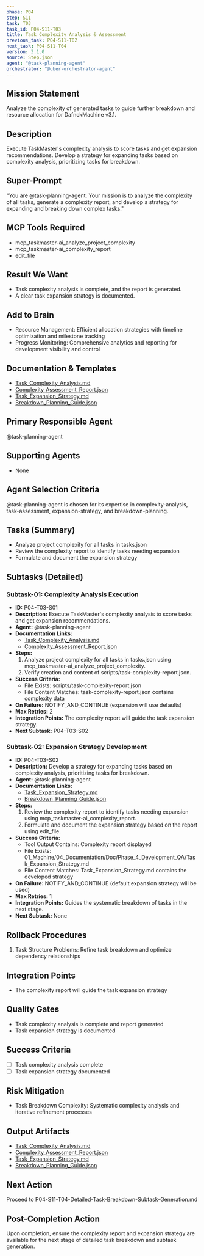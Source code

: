 ```yaml
---
phase: P04
step: S11
task: T03
task_id: P04-S11-T03
title: Task Complexity Analysis & Assessment
previous_task: P04-S11-T02
next_task: P04-S11-T04
version: 3.1.0
source: Step.json
agent: "@task-planning-agent"
orchestrator: "@uber-orchestrator-agent"
---
```


## Mission Statement
Analyze the complexity of generated tasks to guide further breakdown and resource allocation for DafnckMachine v3.1.

## Description
Execute TaskMaster's complexity analysis to score tasks and get expansion recommendations. Develop a strategy for expanding tasks based on complexity analysis, prioritizing tasks for breakdown.

## Super-Prompt
"You are @task-planning-agent. Your mission is to analyze the complexity of all tasks, generate a complexity report, and develop a strategy for expanding and breaking down complex tasks."

## MCP Tools Required
- mcp_taskmaster-ai_analyze_project_complexity
- mcp_taskmaster-ai_complexity_report
- edit_file

## Result We Want
- Task complexity analysis is complete, and the report is generated.
- A clear task expansion strategy is documented.

## Add to Brain
- Resource Management: Efficient allocation strategies with timeline optimization and milestone tracking
- Progress Monitoring: Comprehensive analytics and reporting for development visibility and control

## Documentation & Templates
- [Task_Complexity_Analysis.md](mdc:01_Machine/04_Documentation/Doc/Phase_4_Development_QA/Task_Complexity_Analysis.md)
- [Complexity_Assessment_Report.json](mdc:01_Machine/04_Documentation/Doc/Phase_4_Development_QA/Complexity_Assessment_Report.json)
- [Task_Expansion_Strategy.md](mdc:01_Machine/04_Documentation/Doc/Phase_4_Development_QA/Task_Expansion_Strategy.md)
- [Breakdown_Planning_Guide.json](mdc:01_Machine/04_Documentation/Doc/Phase_4_Development_QA/Breakdown_Planning_Guide.json)

## Primary Responsible Agent
@task-planning-agent

## Supporting Agents
- None

## Agent Selection Criteria
@task-planning-agent is chosen for its expertise in complexity-analysis, task-assessment, expansion-strategy, and breakdown-planning.

## Tasks (Summary)
- Analyze project complexity for all tasks in tasks.json
- Review the complexity report to identify tasks needing expansion
- Formulate and document the expansion strategy

## Subtasks (Detailed)
### Subtask-01: Complexity Analysis Execution
- **ID:** P04-T03-S01
- **Description:** Execute TaskMaster's complexity analysis to score tasks and get expansion recommendations.
- **Agent:** @task-planning-agent
- **Documentation Links:**
  - [Task_Complexity_Analysis.md](mdc:01_Machine/04_Documentation/Doc/Phase_4_Development_QA/Task_Complexity_Analysis.md)
  - [Complexity_Assessment_Report.json](mdc:01_Machine/04_Documentation/Doc/Phase_4_Development_QA/Complexity_Assessment_Report.json)
- **Steps:**
    1. Analyze project complexity for all tasks in tasks.json using mcp_taskmaster-ai_analyze_project_complexity.
    2. Verify creation and content of scripts/task-complexity-report.json.
- **Success Criteria:**
    - File Exists: scripts/task-complexity-report.json
    - File Content Matches: task-complexity-report.json contains complexity data
- **On Failure:** NOTIFY_AND_CONTINUE (expansion will use defaults)
- **Max Retries:** 2
- **Integration Points:** The complexity report will guide the task expansion strategy.
- **Next Subtask:** P04-T03-S02

### Subtask-02: Expansion Strategy Development
- **ID:** P04-T03-S02
- **Description:** Develop a strategy for expanding tasks based on complexity analysis, prioritizing tasks for breakdown.
- **Agent:** @task-planning-agent
- **Documentation Links:**
  - [Task_Expansion_Strategy.md](mdc:01_Machine/04_Documentation/Doc/Phase_4_Development_QA/Task_Expansion_Strategy.md)
  - [Breakdown_Planning_Guide.json](mdc:01_Machine/04_Documentation/Doc/Phase_4_Development_QA/Breakdown_Planning_Guide.json)
- **Steps:**
    1. Review the complexity report to identify tasks needing expansion using mcp_taskmaster-ai_complexity_report.
    2. Formulate and document the expansion strategy based on the report using edit_file.
- **Success Criteria:**
    - Tool Output Contains: Complexity report displayed
    - File Exists: 01_Machine/04_Documentation/Doc/Phase_4_Development_QA/Task_Expansion_Strategy.md
    - File Content Matches: Task_Expansion_Strategy.md contains the developed strategy
- **On Failure:** NOTIFY_AND_CONTINUE (default expansion strategy will be used)
- **Max Retries:** 1
- **Integration Points:** Guides the systematic breakdown of tasks in the next stage.
- **Next Subtask:** None

## Rollback Procedures
1. Task Structure Problems: Refine task breakdown and optimize dependency relationships

## Integration Points
- The complexity report will guide the task expansion strategy

## Quality Gates
- Task complexity analysis is complete and report generated
- Task expansion strategy is documented

## Success Criteria
- [ ] Task complexity analysis complete
- [ ] Task expansion strategy documented

## Risk Mitigation
- Task Breakdown Complexity: Systematic complexity analysis and iterative refinement processes

## Output Artifacts
- [Task_Complexity_Analysis.md](mdc:01_Machine/04_Documentation/Doc/Phase_4_Development_QA/Task_Complexity_Analysis.md)
- [Complexity_Assessment_Report.json](mdc:01_Machine/04_Documentation/Doc/Phase_4_Development_QA/Complexity_Assessment_Report.json)
- [Task_Expansion_Strategy.md](mdc:01_Machine/04_Documentation/Doc/Phase_4_Development_QA/Task_Expansion_Strategy.md)
- [Breakdown_Planning_Guide.json](mdc:01_Machine/04_Documentation/Doc/Phase_4_Development_QA/Breakdown_Planning_Guide.json)

## Next Action
Proceed to P04-S11-T04-Detailed-Task-Breakdown-Subtask-Generation.md

## Post-Completion Action
Upon completion, ensure the complexity report and expansion strategy are available for the next stage of detailed task breakdown and subtask generation. 